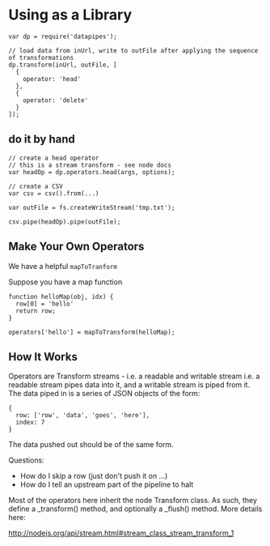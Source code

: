 # Using as a Library

```
var dp = require('datapipes');

// load data from inUrl, write to outFile after applying the sequence of transformations
dp.transform(inUrl, outFile, [
  {
    operator: 'head'
  },
  {
    operator: 'delete'
  }
]);
```

## do it by hand

```
// create a head operator
// this is a stream transform - see node docs
var headOp = dp.operators.head(args, options);

// create a CSV
var csv = csv().from(...)

var outFile = fs.createWriteStream('tmp.txt');

csv.pipe(headOp).pipe(outFile);
```

## Make Your Own Operators

We have a helpful `mapToTranform`

Suppose you have a map function

```
function helloMap(obj, idx) {
  row[0] = 'hello'
  return row;
}

operators['hello'] = mapToTransform(helloMap);
```

## How It Works

Operators are Transform streams - i.e. a readable and writable stream
i.e. a readable stream pipes data into it, and a writable stream is piped
from it. The data piped in is a series of JSON objects of the form:

    {
      row: ['row', 'data', 'goes', 'here'],
      index: 7
    }

The data pushed out should be of the same form.

Questions:

* How do I skip a row (just don't push it on ...)
* How do I tell an upstream part of the pipeline to halt

Most of the operators here inherit the node Transform class. As such, they
define a _transform() method, and optionally a _flush() method. More
details here:

  http://nodejs.org/api/stream.html#stream_class_stream_transform_1

